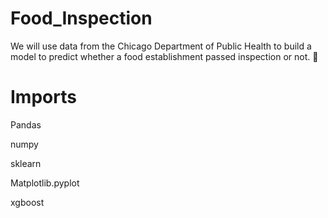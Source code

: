 # Food_Inspection

We will use data from the Chicago Department of Public Health to build a model to predict whether a food establishment passed inspection or not. 🥘
# Imports

Pandas

numpy

sklearn

Matplotlib.pyplot

xgboost
